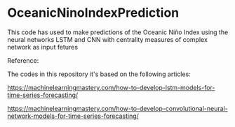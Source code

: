 # OceanicNinoIndexPrediction
This code has used to make predictions of the Oceanic Niño Index using the neural networks LSTM and CNN with centrality measures of complex network as input fetures


Reference:

The codes in this repository it's based on the following articles:

https://machinelearningmastery.com/how-to-develop-lstm-models-for-time-series-forecasting/

https://machinelearningmastery.com/how-to-develop-convolutional-neural-network-models-for-time-series-forecasting/
